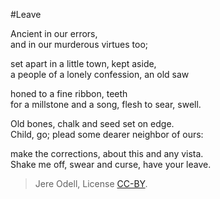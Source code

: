 #Leave
 
Ancient in our errors,  
and in our murderous virtues too;
 
set apart in a little town, kept aside,  
a people of a lonely confession, an old saw
 
honed to a fine ribbon, teeth  
for a millstone and a song, flesh to sear, swell.
 
Old bones, chalk and seed set on edge.  
Child, go; plead some dearer neighbor of ours:
 
make the corrections, about this and any vista.  
Shake me off, swear and curse, have your leave.

>Jere Odell, License [CC-BY](https://creativecommons.org/licenses/by/4.0/).